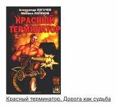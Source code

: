 ![](Красный%20терминатор.%20Дорога%20как%20судьба.jpg)  
[Красный терминатор. Дорога как судьба](Красный%20терминатор.%20Дорога%20как%20судьба.md)

